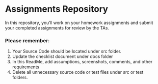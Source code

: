
 
# Assignments Repository

In this repository, you'll work on your homework assignments and submit your completed assignments for review by the TAs.

### Please remember:
1. Your Source Code should be located under src folder.
2. Update the checklist document under docs folder
3. In this ReadMe, add assumptions, screenshots, comments, and other requirements
4. Delete all unnecessary source code or test files under src or test folders.